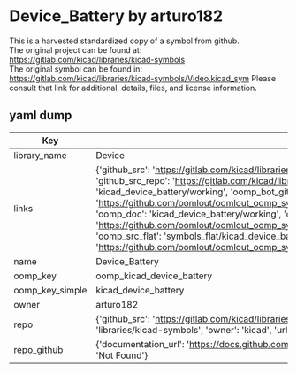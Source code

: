 # Device_Battery by arturo182  
This is a harvested standardized copy of a symbol from github.  
The original project can be found at:  
https://gitlab.com/kicad/libraries/kicad-symbols  
The original symbol can be found in:
https://gitlab.com/kicad/libraries/kicad-symbols/Video.kicad_sym
Please consult that link for additional, details, files, and license information.  
## yaml dump  
| Key | Value |  
| --- | --- |  
| library_name | Device |  
| links | {'github_src': 'https://gitlab.com/kicad/libraries/kicad-symbols/Video.kicad_sym', 'github_src_repo': 'https://gitlab.com/kicad/libraries/kicad-symbols', 'oomp_bot': 'kicad_device_battery/working', 'oomp_bot_github': 'https://github.com/oomlout/oomlout_oomp_symbol_bot/tree/main/kicad_device_battery/working', 'oomp_doc': 'kicad_device_battery/working', 'oomp_doc_github': 'https://github.com/oomlout/oomlout_oomp_symbol_doc/tree/main/kicad_device_battery/working', 'oomp_src_flat': 'symbols_flat/kicad_device_battery/working', 'oomp_src_flat_github': 'https://github.com/oomlout/oomlout_oomp_symbol_src/tree/main/kicad_device_battery/working'} |  
| name | Device_Battery |  
| oomp_key | oomp_kicad_device_battery |  
| oomp_key_simple | kicad_device_battery |  
| owner | arturo182 |  
| repo | {'github_src': 'https://gitlab.com/kicad/libraries/kicad-symbols/Video.kicad_sym', 'name': 'libraries/kicad-symbols', 'owner': 'kicad', 'url': 'https://gitlab.com/kicad/libraries/kicad-symbols'} |  
| repo_github | {'documentation_url': 'https://docs.github.com/rest/repos/repos#get-a-repository', 'message': 'Not Found'} |  

